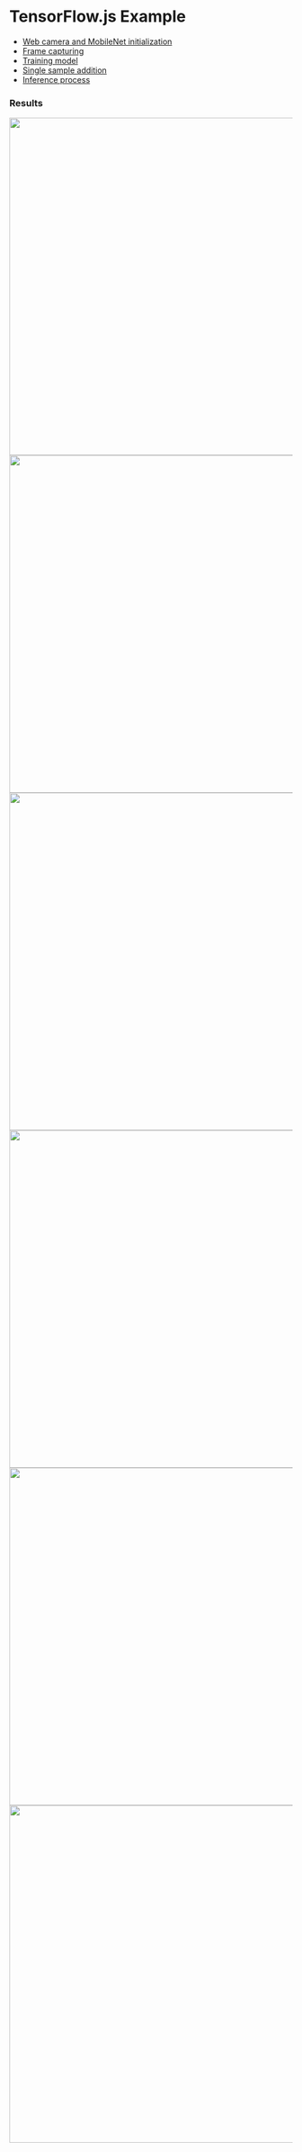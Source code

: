 # TensorFlow.js Example

 - [Web camera and MobileNet initialization](https://github.com/dredwardhyde/tensorflow-js-example/blob/main/example.js#L10)  
 - [Frame capturing](https://github.com/dredwardhyde/tensorflow-js-example/blob/main/example.js#L58)  
 - [Training model](https://github.com/dredwardhyde/tensorflow-js-example/blob/main/example.js#L88)  
 - [Single sample addition](https://github.com/dredwardhyde/tensorflow-js-example/blob/main/example.js#L153)  
 - [Inference process](https://github.com/dredwardhyde/tensorflow-js-example/blob/main/example.js#L180)  
  
### Results
<img src="https://raw.githubusercontent.com/dredwardhyde/tensorflow-js-example/main/results/training_done.png" width="600"/>
<img src="https://raw.githubusercontent.com/dredwardhyde/tensorflow-js-example/main/results/one.png" width="600"/>
<img src="https://raw.githubusercontent.com/dredwardhyde/tensorflow-js-example/main/results/two.png" width="600"/>
<img src="https://raw.githubusercontent.com/dredwardhyde/tensorflow-js-example/main/results/three.png" width="600"/>
<img src="https://raw.githubusercontent.com/dredwardhyde/tensorflow-js-example/main/results/four.png" width="600"/> 
<img src="https://raw.githubusercontent.com/dredwardhyde/tensorflow-js-example/main/results/five.png" width="600"/>  

